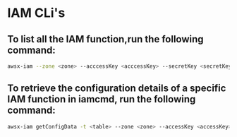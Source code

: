 # IAM CLi's

## To list all the IAM function,run the following command:

```bash
awsx-iam --zone <zone> --acccessKey <acccessKey> --secretKey <secretKey> --crossAccountRoleArn <crossAccountRoleArn> --externalId <externalId>
```

## To retrieve the configuration details of a specific IAM function in iamcmd, run the following command:

```bash
awsx-iam getConfigData -t <table> --zone <zone> --accessKey <accessKey> --secretKey <secretKey> --crossAccountRoleArn <crossAccountRoleArn> --external <externalId>  --userName <userName>
```
